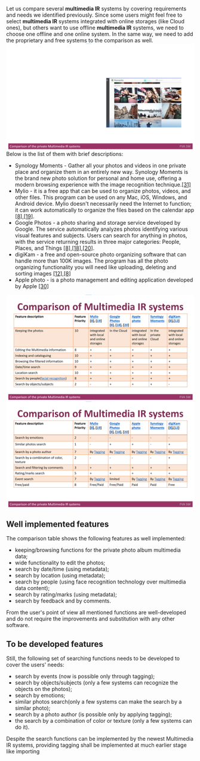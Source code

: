 Let us compare several **multimedia IR** systems by covering requirements and needs we identified previously. 
Since some users might feel free to select **multimedia IR** systems integrated with online storages (like Cloud ones), but others want to use offline **multimedia IR** systems, we need to choose one offline and one online system. 
In the same way, we need to add the proprietary and free systems to the comparison as well. 
<img src="Images/ComparisonoftheprivateMultimediaIRsystems.gif" alt="ComparisonoftheprivateMultimediaIRsystems.gif" />
Below is the list of them with brief descriptions:
* Synology Moments - Gather all your photos and videos in one private place and organize them in an entirely new way. Synology Moments is the brand new photo solution for personal and home use, offering a modern browsing experience with the image recognition technique.[[31]](./REFERENCES.md)
* Mylio - it is a free app that can be used to organize photos, videos, and other files. This program can be used on any Mac, iOS, Windows, and Android device. Mylio doesn't necessarily need the Internet to function; it can work automatically to organize the files based on the calendar app [[8]](./REFERENCES.md),[[19]](./REFERENCES.md).
* Google Photos - a photo sharing and storage service developed by Google. The service automatically analyzes photos identifying various visual features and subjects. Users can search for anything in photos, with the service returning results in three major categories: People, Places, and Things [[8]](./REFERENCES.md),[[18]](./REFERENCES.md),[[20]](./REFERENCES.md).
* digiKam - a free and open-source photo organizing software that can handle more than 100K images. The program has all the photo organizing functionality you will need like uploading, deleting and sorting images [[12]](./REFERENCES.md),[[8]](./REFERENCES.md)
* Apple photo - is a photo management and editing application developed by Apple [[30]](./REFERENCES.md)

<img src="Images/ComparisonofprivateMultimediaIRsystems.png" alt="ComparisonofprivateMultimediaIRsystems.png" />
<img src="Images/ComparisonofprivateMultimediaIRsystems2.png" alt="ComparisonofprivateMultimediaIRsystems2.png" />

## Well implemented features
The comparison table shows the following features as well implemented:

* keeping/browsing functions for the private photo album multimedia data;
* wide functionality to edit the photos;
* search by date/time (using metadata);
* search by location (using metadata);
* search by people (using face recognition technology over multimedia data content);
* search by rating/marks (using metadata);
* search by feedback and by comments.

From the user's point of view all mentioned functions are well-developed and do not require the improvements and substitution with any other software.

## To be developed features
Still, the following set of searching functions needs to be developed to cover the users' needs:

* search by events (now is possible only through tagging);
* search by objects/subjects (only a few systems can recognize the objects on the photos);
* search by emotions;
* similar photos search(only a few systems can make the search by a similar photo);
* search by a photo author (is possible only by applying tagging);
* the search by a combination of color or texture (only a few systems can do it).

Despite the search functions can be implemented by the newest Multimedia IR systems, providing tagging shall be implemented at much earlier stage like importing
